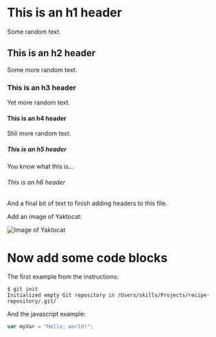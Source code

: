 # This is an h1 header

Some random text.

## This is an h2 header

Some more random text.

### This is an h3 header

Yet more random text.

#### This is an h4 header

Still more random text.

##### This is an h5 header

You know what this is...

###### This is an h6 header

And a final bit of text to finish adding headers to this file.


Add an image of Yaktocat:


![Image of Yaktocat](https://octodex.github.com/images/yaktocat.png)

# Now add some code blocks

The first example from the instructions:

```
$ git init
Initialized empty Git repository in /Users/skills/Projects/recipe-repository/.git/
```

And the javascript example:

``` javascript
var myVar = "Hello, world!";
```
